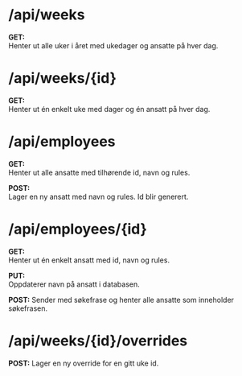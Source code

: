 # /api/weeks

**GET:**  
Henter ut alle uker i året med ukedager og ansatte på hver dag.

# /api/weeks/{id}

**GET:**  
Henter ut én enkelt uke med dager og én ansatt på hver dag.

# /api/employees

**GET:**  
Henter ut alle ansatte med tilhørende id, navn og rules.

**POST:**  
Lager en ny ansatt med navn og rules. Id blir generert.

# /api/employees/{id}

**GET:**  
Henter ut én enkelt ansatt med id, navn og rules.

**PUT:**  
Oppdaterer navn på ansatt i databasen.

**POST:**
Sender med søkefrase og henter alle ansatte som inneholder søkefrasen.

# /api/weeks/{id}/overrides

**POST:**
Lager en ny override for en gitt uke id.
